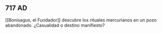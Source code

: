 ## 717 AD
[[Bonisagus, el Fundador]] descubre los rituales mercurianos en un pozo abandonado. ¿Casualidad o destino manifiesto?